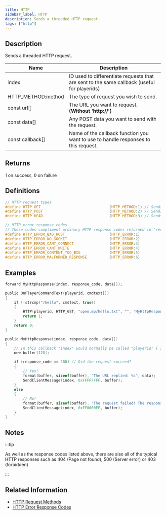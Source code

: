 ```yaml
---
title: HTTP
sidebar_label: HTTP
description: Sends a threaded HTTP request.
tags: ["http"]
---
```


## Description

Sends a threaded HTTP request.

| Name               | Description                                                                                 |
|--------------------|---------------------------------------------------------------------------------------------|
| index              | ID used to differentiate requests that are sent to the same callback (useful for playerids) |
| HTTP_METHOD:method | The [type](../resources/http-request-methods) of request you wish to send.                  |
| const url[]        | The URL you want to request. **(Without 'http://')**                                        |
| const data[]       | Any POST data you want to send with the request.                                            |
| const callback[]   | Name of the callback function you want to use to handle responses to this request.          |

## Returns

1 on success, 0 on failure

## Definitions

```c
// HTTP request types
#define HTTP_GET                               (HTTP_METHOD:1) // Sends a regular HTTP request.
#define HTTP_POST                              (HTTP_METHOD:2) // Sends a HTTP request with POST data.
#define HTTP_HEAD                              (HTTP_METHOD:3) // Sends a regular HTTP request, but ignores any response data - returning only the response code.

// HTTP error response codes
// These codes compliment ordinary HTTP response codes returned in 'response_code'
#define HTTP_ERROR_BAD_HOST                    (HTTP_ERROR:1)
#define HTTP_ERROR_NO_SOCKET                   (HTTP_ERROR:2)
#define HTTP_ERROR_CANT_CONNECT                (HTTP_ERROR:3)
#define HTTP_ERROR_CANT_WRITE                  (HTTP_ERROR:4)
#define HTTP_ERROR_CONTENT_TOO_BIG             (HTTP_ERROR:5)
#define HTTP_ERROR_MALFORMED_RESPONSE          (HTTP_ERROR:6)
```

## Examples

```c
forward MyHttpResponse(index, response_code, data[]);

public OnPlayerCommandText(playerid, cmdtext[])
{
    if (!strcmp("/hello", cmdtext, true))
    {
        HTTP(playerid, HTTP_GET, "open.mp/hello.txt", "", "MyHttpResponse");
        return 1;
    }
    return 0;
}

public MyHttpResponse(index, response_code, data[])
{
    // In this callback "index" would normally be called "playerid" ( if you didn't get it already )
    new buffer[128];

    if (response_code == 200) // Did the request succeed?
    {
        // Yes!
        format(buffer, sizeof(buffer), "The URL replied: %s", data);
        SendClientMessage(index, 0xFFFFFFFF, buffer);
    }
    else
    {
        // No!
        format(buffer, sizeof(buffer), "The request failed! The response code was: %d", response_code);
        SendClientMessage(index, 0xFF0000FF, buffer);
    }
}
```

## Notes

:::tip

As well as the response codes listed above, there are also all of the typical HTTP responses such as 404 (Page not found), 500 (Server error) or 403 (forbidden)

:::

## Related Information

- [HTTP Request Methods](../resources/http-request-methods)
- [HTTP Error Response Codes](../resources/http-error-response-codes)
